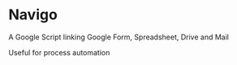 # Navigo

A Google Script linking Google Form, Spreadsheet, Drive and Mail

Useful for process automation
